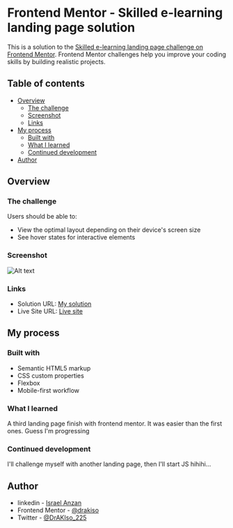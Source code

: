 # Frontend Mentor - Skilled e-learning landing page solution

This is a solution to the [Skilled e-learning landing page challenge on Frontend Mentor](https://www.frontendmentor.io/challenges/skilled-elearning-landing-page-S1ObDrZ8q). Frontend Mentor challenges help you improve your coding skills by building realistic projects.

## Table of contents

- [Overview](#overview)
  - [The challenge](#the-challenge)
  - [Screenshot](#screenshot)
  - [Links](#links)
- [My process](#my-process)
  - [Built with](#built-with)
  - [What I learned](#what-i-learned)
  - [Continued development](#continued-development)
- [Author](#author)

## Overview

### The challenge

Users should be able to:

- View the optimal layout depending on their device's screen size
- See hover states for interactive elements

### Screenshot

![Alt text](./skilled_elearning_landing_page.png?raw=true "Skilled landing page screenshot")

### Links

- Solution URL: [My solution](https://www.frontendmentor.io/solutions/equalizer-landing-page-C-IJ_IiVz3)
- Live Site URL: [Live site](https://drakiso.github.io/Equalizer_landing_page/)

## My process

### Built with

- Semantic HTML5 markup
- CSS custom properties
- Flexbox
- Mobile-first workflow

### What I learned

A third landing page finish with frontend mentor. It was easier than the first ones. Guess I'm progressing  

### Continued development

I'll challenge myself with another landing page, then I'll start JS hihihi...

## Author

- linkedin - [Israel Anzan](https://www.linkedin.com/in/drakisrael)
- Frontend Mentor - [@drakiso](https://www.frontendmentor.io/profile/drakiso)
- Twitter - [@DrAKIso_225](https://www.twitter.com/DrAKIso_225)
